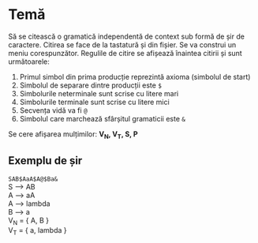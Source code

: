 # Temă
Să se citească o gramatică independentă de context sub formă de șir de caractere. Citirea se face de la tastatură și din fișier. Se va construi un meniu corespunzător. Regulile de citire se afișează înaintea citirii și sunt următoarele:
1. Primul simbol din prima producție reprezintă axioma (simbolul de start)
2. Simbolul de separare dintre producții este `$`
3. Simbolurile neterminale sunt scrise cu litere mari
4. Simbolurile terminale sunt scrise cu litere mici
5. Secvența vidă va fi `@`
6. Simbolul care marchează sfârșitul gramaticii este `&`

Se cere afișarea mulțimilor: <b>V<sub>N</sub>, V<sub>T</sub>, S, P</b>
## Exemplu de șir
`SAB$AaA$A@$Ba&` <br/>
S --> AB <br/>
A --> aA <br/>
A --> lambda <br/>
B --> a <br/>
V<sub>N</sub> = { A, B } <br/>
V<sub>T</sub> = { a, lambda } <br/>
